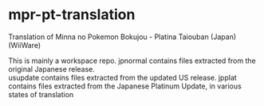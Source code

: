 # mpr-pt-translation
Translation of Minna no Pokemon Bokujou - Platina Taiouban (Japan) (WiiWare)

This is mainly a workspace repo.
jpnormal contains files extracted from the original Japanese release.  
usupdate contains files extracted from the updated US release.
jpplat contains files extracted from the Japanese Platinum Update, in various states of translation
